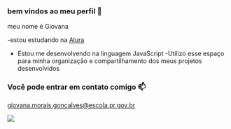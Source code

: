### bem vindos ao meu perfil 💙

meu nome é Giovana

-estou estudando na [Alura](https://www.alura.com.br)
- Estou me desenvolvendo na linguagem JavaScript
-Utilizo esse espaço para minha organização e compartilhamento dos meus projetos desenvolvidos

### Você pode entrar em contato comigo 📫

giovana.morais.goncalves@escola.pr.gov.br

![](https://media.tenor.com/W_iZ7rzeL9MAAAAC/hi-hello.gif)
